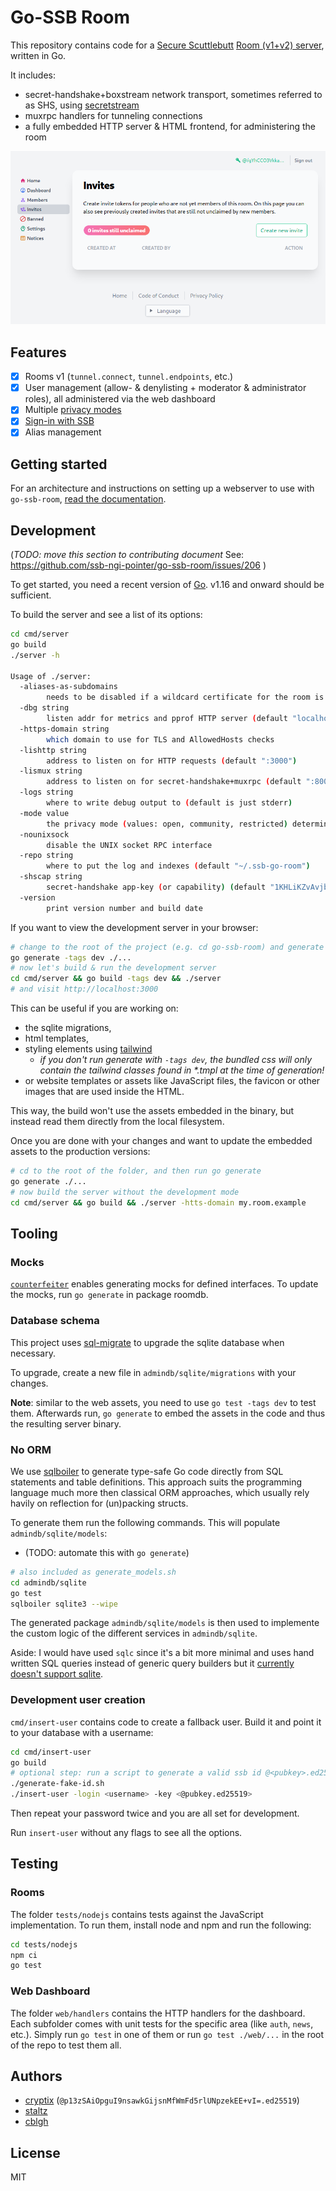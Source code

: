 # Go-SSB Room

This repository contains code for a [Secure Scuttlebutt](https://ssb.nz) [Room (v1+v2) server](https://github.com/ssb-ngi-pointer/rooms2), written in Go.

It includes:
* secret-handshake+boxstream network transport, sometimes referred to as SHS, using [secretstream](https://github.com/cryptoscope/secretstream)
* muxrpc handlers for tunneling connections
* a fully embedded HTTP server & HTML frontend, for administering the room

![](./docs/screenshot.png)

## Features

* [x] Rooms v1 (`tunnel.connect`, `tunnel.endpoints`, etc.)
* [x] User management (allow- & denylisting + moderator & administrator roles), all administered via the web dashboard
* [x] Multiple [privacy modes](https://ssb-ngi-pointer.github.io/rooms2/#privacy-modes)
* [x] [Sign-in with SSB](https://ssb-ngi-pointer.github.io/ssb-http-auth-spec/)
* [x] Alias management

## Getting started
For an architecture and instructions on setting up a webserver to use with `go-ssb-room`, [read the documentation](./docs).

## Development

(_TODO: move this section to contributing document_ See: https://github.com/ssb-ngi-pointer/go-ssb-room/issues/206 )

To get started, you need a recent version of [Go](https://golang.org). v1.16 and onward should be sufficient.

To build the server and see a list of its options:

```bash
cd cmd/server
go build
./server -h
 
Usage of ./server:
  -aliases-as-subdomains
    	needs to be disabled if a wildcard certificate for the room is not available. (default true)
  -dbg string
    	listen addr for metrics and pprof HTTP server (default "localhost:6078")
  -https-domain string
    	which domain to use for TLS and AllowedHosts checks
  -lishttp string
    	address to listen on for HTTP requests (default ":3000")
  -lismux string
    	address to listen on for secret-handshake+muxrpc (default ":8008")
  -logs string
    	where to write debug output to (default is just stderr)
  -mode value
    	the privacy mode (values: open, community, restricted) determining room access controls
  -nounixsock
    	disable the UNIX socket RPC interface
  -repo string
    	where to put the log and indexes (default "~/.ssb-go-room")
  -shscap string
    	secret-handshake app-key (or capability) (default "1KHLiKZvAvjbY1ziZEHMXawbCEIM6qwjCDm3VYRan/s=")
  -version
    	print version number and build date

```

If you want to view the development server in your browser:
```sh
# change to the root of the project (e.g. cd go-ssb-room) and generate the frontend's styling; requires npm
go generate -tags dev ./...
# now let's build & run the development server
cd cmd/server && go build -tags dev && ./server
# and visit http://localhost:3000
```

This can be useful if you are working on:
* the sqlite migrations, 
* html templates, 
* styling elements using [tailwind](https://tailwindcss.com/docs/)
  * _if you don't run generate with `-tags dev`, the bundled css will only contain the tailwind classes found in *.tmpl at the time of generation!_
* or website templates or assets like JavaScript files, the favicon or other images that are used inside the HTML.

This way, the build won't use the assets embedded in the binary, but instead read them directly from the local filesystem.

Once you are done with your changes and want to update the embedded assets to the production versions:
```sh
# cd to the root of the folder, and then run go generate
go generate ./...
# now build the server without the development mode
cd cmd/server && go build && ./server -htts-domain my.room.example
```


## Tooling
### Mocks

[`counterfeiter`](https://github.com/maxbrunsfeld/counterfeiter) enables generating mocks for defined interfaces. To update the mocks, run `go generate` in package roomdb.

### Database schema

This project uses [sql-migrate](https://github.com/rubenv/sql-migrate) to upgrade the sqlite database when necessary.

To upgrade, create a new file in `admindb/sqlite/migrations` with your changes. 

**Note**: similar to the web assets, you need to use `go test -tags dev` to test them. Afterwards run, `go generate` to embed the assets in the code and thus the resulting server binary.

### No ORM

We use [sqlboiler](github.com/volatiletech/sqlboiler) to generate type-safe Go code directly from SQL statements and table definitions. This approach suits the programming language much more then classical ORM approaches, which usually rely havily on reflection for (un)packing structs.

To generate them run the following commands. This will populate `admindb/sqlite/models`:
* (TODO: automate this with `go generate`)

```bash
# also included as generate_models.sh
cd admindb/sqlite
go test
sqlboiler sqlite3 --wipe
```

The generated package `admindb/sqlite/models` is then used to implemente the custom logic of the different services in `admindb/sqlite`.

Aside: I would have used `sqlc` since it's a bit more minimal and uses hand written SQL queries instead of generic query builders but it [currently doesn't support sqlite](https://github.com/kyleconroy/sqlc/issues/161).

### Development user creation

`cmd/insert-user` contains code to create a fallback user. Build it and point it to your database with a username:

```bash
cd cmd/insert-user
go build
# optional step: run a script to generate a valid ssb id @<pubkey>.ed25519, useful for trying things out quickly
./generate-fake-id.sh   
./insert-user -login <username> -key <@pubkey.ed25519>
```
Then repeat your password twice and you are all set for development.

Run `insert-user` without any flags to see all the options.

## Testing
### Rooms

The folder `tests/nodejs` contains tests against the JavaScript implementation. To run them, install node and npm and run the following:

```bash
cd tests/nodejs
npm ci
go test
```

### Web Dashboard

The folder `web/handlers` contains the HTTP handlers for the dashboard. Each subfolder comes with unit tests for the specific area (like `auth`, `news`, etc.). Simply run `go test` in one of them or run `go test ./web/...` in the root of the repo to test them all.

## Authors

* [cryptix](https://github.com/cryptix) (`@p13zSAiOpguI9nsawkGijsnMfWmFd5rlUNpzekEE+vI=.ed25519`)
* [staltz](https://github.com/staltz)
* [cblgh](https://github.com/cblgh)

## License

MIT
